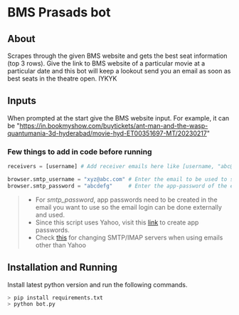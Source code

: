 # BMS Prasads bot

## About
Scrapes through the given BMS website and gets the best seat information (top 3 rows). Give the link to BMS website of a particular movie at a particular date and this bot will keep a lookout send you an email as soon as best seats in the theatre open. IYKYK

## Inputs
When prompted at the start give the BMS website input.
For example, it can be "https://in.bookmyshow.com/buytickets/ant-man-and-the-wasp-quantumania-3d-hyderabad/movie-hyd-ET00351697-MT/20230217"
### Few things to add in code before running
```python
receivers = [username] # Add receiver emails here like [username, "abc@xyz.com", "def@uvw.com"]
```
```python
browser.smtp_username = "xyz@abc.com" # Enter the email to be used to send the mail from
browser.smtp_password = "abcdefg"     # Enter the app-password of the email to be used to send the mail from
```
>- For _smtp_password_, app passwords need to be created in the email you want to use so the email login can be done externally and used.<br>
>- Since this script uses Yahoo, visit this [link](https://help.yahoo.com/kb/access-yahoo-mail-third-party-apps-sln15241.html) to create app passwords.<br>
>- Check [this](https://www.arclab.com/en/kb/email/list-of-smtp-and-imap-servers-mailserver-list.html) for changing SMTP/IMAP servers when using emails other than Yahoo

## Installation and Running
Install latest python version and run the following commands.
```python
> pip install requirements.txt
> python bot.py
```